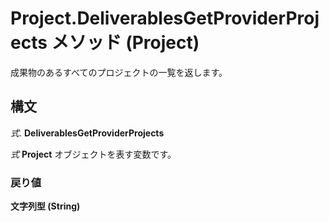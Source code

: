
# Project.DeliverablesGetProviderProjects メソッド (Project)

成果物のあるすべてのプロジェクトの一覧を返します。


## 構文

 _式_. **DeliverablesGetProviderProjects**

 _式_ **Project** オブジェクトを表す変数です。


### 戻り値

 **文字列型 (String)**

